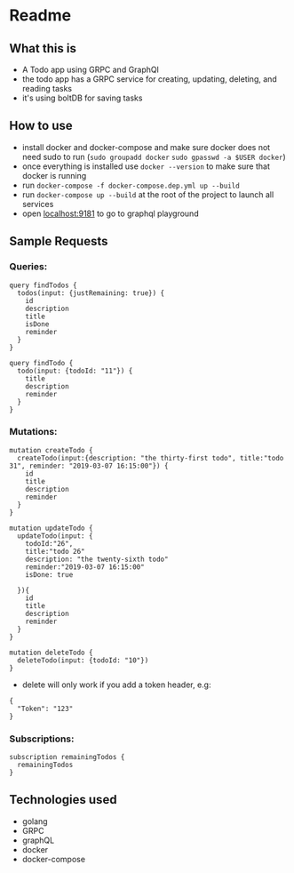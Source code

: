 # Readme

## What this is
- A Todo app using GRPC and GraphQl
- the todo app has a GRPC service for creating, updating, deleting, and reading tasks
- it's using boltDB for saving tasks

## How to use
- install docker and docker-compose and make sure docker does not need sudo to run (`sudo groupadd docker` `sudo gpasswd -a $USER docker`)
- once everything is installed use `docker --version` to make sure that docker is running
- run `docker-compose -f docker-compose.dep.yml up --build`
- run `docker-compose up --build` at the root of the project to launch all services
- open [localhost:9181](http://localhost:9181) to go to graphql playground

## Sample Requests
### Queries:
```
query findTodos {
  todos(input: {justRemaining: true}) {
    id
    description
    title
    isDone
    reminder
  }
}
```
```
query findTodo {
  todo(input: {todoId: "11"}) {
    title
    description
    reminder
  }
}
```
### Mutations:
```
mutation createTodo {
  createTodo(input:{description: "the thirty-first todo", title:"todo 31", reminder: "2019-03-07 16:15:00"}) {
    id
    title
    description
    reminder
  }
}
```
```
mutation updateTodo {
  updateTodo(input: { 
  	todoId:"26",
  	title:"todo 26"
  	description: "the twenty-sixth todo"
   	reminder:"2019-03-07 16:15:00"
    isDone: true
    
  }){
    id
    title
    description
    reminder
  }
}
```
```
mutation deleteTodo {
  deleteTodo(input: {todoId: "10"})
}
```
- delete will only work if you add a token header, e.g: 
```
{
  "Token": "123"
}
```
### Subscriptions:
```
subscription remainingTodos {
  remainingTodos
}
```
## Technologies used
- golang
- GRPC
- graphQL
- docker
- docker-compose
